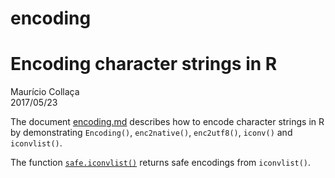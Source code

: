 # encoding
Encoding character strings in R
================
Maurício Collaça  
2017/05/23

The document [encoding.md](encoding.md) describes how to encode character strings in R by demonstrating `Encoding()`, `enc2native()`, `enc2utf8()`, `iconv()` and `iconvlist()`.

The function [`safe.iconvlist()`](safe.iconvlist.R) returns safe encodings from `iconvlist()`.
